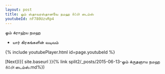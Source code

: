 ```yaml
---
layout: post
title: ஓம் ஸ்தாவரஸ்தானவே நமஹ ௧௦௮ டைம்ஸ்
youtubeId: nF780UzvRp4
---
```

 
 
 ஓம் க்ராஹ்ய நமஹ  
 
 -  யார் கிரகங்களின் வடிவம் 
 
  
 
  
 
 
 
 
 
 


{% include youtubePlayer.html id=page.youtubeId %}
 
[Next]({{ site.baseurl }}{% link  split2/_posts/2015-06-13-ஓம் க்ருதஞாய நமஹ ௧௦௮ டைம்ஸ்.md%})
 
